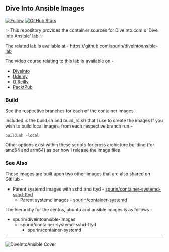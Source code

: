 ## Dive Into Ansible Images

[![Follow](https://shields.io/twitter/follow/jamesspurin?label=Follow)](https://twitter.com/jamesspurin)
[![GitHub Stars](https://shields.io/docker/pulls/spurin/diveintoansible)](https://hub.docker.com/r/spurin/diveintoansible)

✨ This repository provides the container sources for DiveInto.com's 'Dive Into Ansible' lab ✨

The related lab is available at - https://github.com/spurin/diveintoansible-lab

The video course relating to this lab is available on -

* [DiveInto](https://diveinto.com)
* [Udemy](https://www.udemy.com/course/diveintoansible/?referralCode=28BBB7A1DCCD01BBA51F)
* [O'Reilly](https://learning.oreilly.com/videos/dive-into-ansible/9781801076937)
* [PacktPub](https://www.packtpub.com/product/dive-into-ansible-from-beginner-to-expert-in-ansible-video/9781801076937)
  
### Build

See the respective branches for each of the container images

Included is the build.sh and build_rc.sh that I use to create the images  If you wish to build local images, from each respective branch run -

```build.sh -local```

Other options exist within these scripts for cross archicture building (for amd64 and arm64) as per how I release the image files

### See Also

These images are built upon two other images that are also shared on GitHub -

* Parent systemd images with sshd and ttyd - [spurin/container-systemd-sshd-ttyd](https://github.com/spurin/container-systemd-sshd-ttyd)
    * Parent systemd images - [spurin/container-systemd](https://github.com/spurin/container-systemd)


The hierarchy for the centos, ubuntu and ansible images is as follows -

* spurin/diveintoansible-images
    * spurin/container-systemd-sshd-ttyd
        * spurin/container-systemd

---

![DiveIntoAnsible Cover](DiveIntoAnsible_Cover.png?raw=true "Dive Into Ansible")

